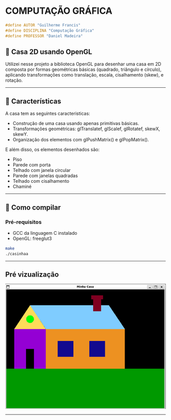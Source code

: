 # COMPUTAÇÃO GRÁFICA
```c
#define AUTOR "Guilherme Francis"
#define DISCIPLINA "Computação Gráfica"
#define PROFESSOR "Daniel Madeira"
```

## 🏡 Casa 2D usando OpenGL

Utilizei nesse projeto a biblioteca OpenGL para desenhar uma casa em 2D composta por formas geométricas básicas (quadrado, triângulo e círculo), aplicando transformações como translação, escala, cisalhamento (skew), e rotação.

---

## 🧱 Características

A casa tem as seguintes caracteristicas:

- Construção de uma casa usando apenas primitivas básicas.
- Transformações geométricas: glTranslatef, glScalef, glRotatef, skewX, skewY.
- Organização dos elementos com glPushMatrix() e glPopMatrix().


E além disso, os elementos desenhados são:

- Piso
- Parede com porta
- Telhado com janela circular
- Parede com janelas quadradas
- Telhado com cisalhamento
- Chaminé

---

## 🚀 Como compilar

### Pré-requisitos

- GCC da linguagem C instalado
- OpenGL: freeglut3 

```bash
make
./casinhaa
```
---
## Pré vizualização
![Casa desenhada em OpenGL](/casa.png)

---

&nbsp;